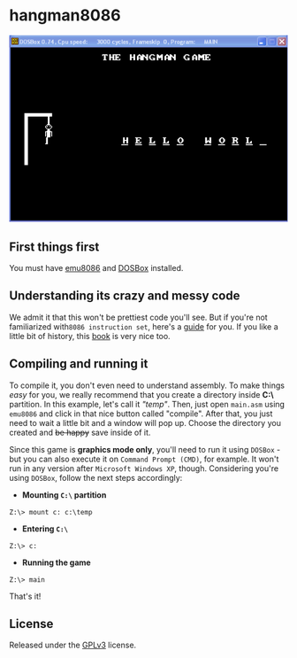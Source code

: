 # hangman8086

<p align="center">
  <img src="screenshots/hello.png">
</p>

## First things first
You must have [emu8086](http://www.emu8086.com/) and [DOSBox](https://www.dosbox.com/) installed.

## Understanding its crazy and messy code
We admit it that this won't be prettiest code you'll see. But if you're not familiarized with`8086 instruction set`, here's a [guide](http://www.electronics.dit.ie/staff/tscarff/8086_instruction_set/8086_instruction_set.html) for you. If you like a little bit of history, this [book](https://github.com/gurugio/book_assembly_8086) is very nice  too.

## Compiling and running it
To compile it, you don't even need to understand assembly. To make things *easy* for you, we really recommend that you create a directory inside **C:\\** partition. In this example, let's call it *"temp"*. Then, just open `main.asm`  using `emu8086` and click in that nice button called "compile". After that, you just need to wait a little bit and a window will pop up. Choose the directory you created and ~~be happy~~ save inside of it. 

Since this game is **graphics mode only**, you'll need to run it using `DOSBox` - but you can also execute it on `Command Prompt (CMD)`, for example. It won't run in any version after `Microsoft Windows XP`, though. Considering you're using `DOSBox`, follow the next steps accordingly:

- **Mounting `C:\` partition**
```shell
Z:\> mount c: c:\temp
```
- **Entering `C:\`**
```shell
Z:\> c:
```
- **Running the game**
```shell
Z:\> main
```

That's it!

## License
Released under the [GPLv3](LICENSE) license.
